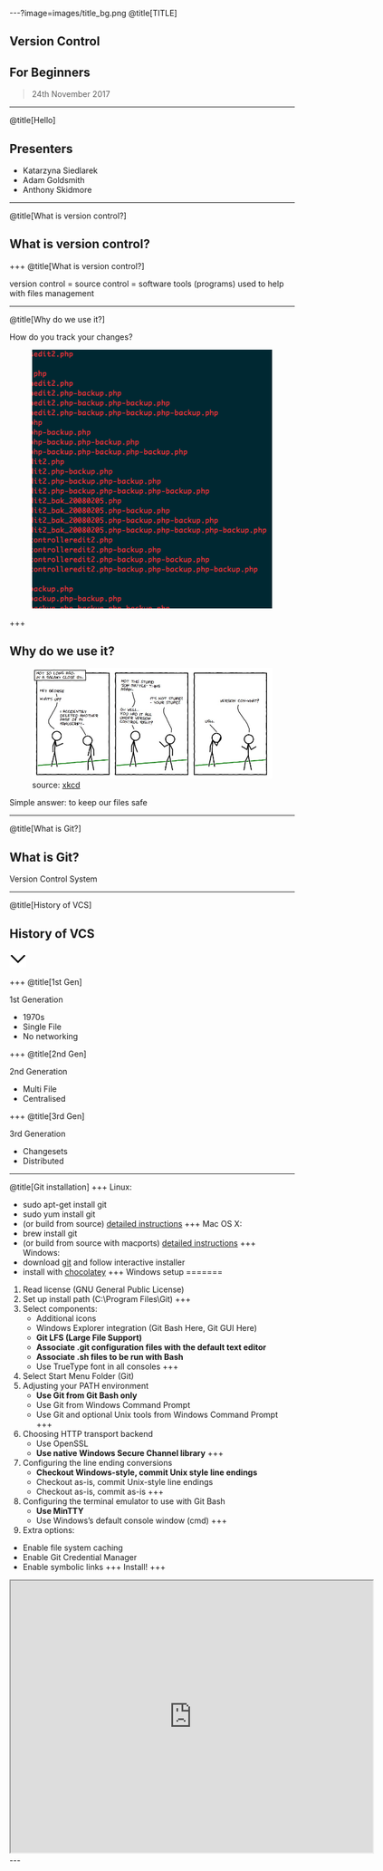 ---?image=images/title_bg.png
@title[TITLE]
## Version Control
## For Beginners
> 24th November 2017

---
@title[Hello]

## Presenters

* Katarzyna Siedlarek
* Adam Goldsmith
* Anthony Skidmore

---
@title[What is version control?]

## What is version control?

+++
@title[What is version control?]

version control = source control = software tools (programs) used to help with files management

---
@title[Why do we use it?]

<p>How do you track your changes?</p>
<figure>
<img src="images/without-vs.png" alt="without-vs">
</figure>

+++
## Why do we use it?
<figure>
<img src="images/vc-xkcd.jpg" alt="xkcd-vc">
<figcaption>source: <a href="https://xkcd.com/">xkcd</a></figcaption>
</figure>

<p>Simple answer: to keep our files safe</p>
	
---

@title[What is Git?]

## What is Git?

Version Control System

---
@title[History of VCS]

## History of VCS

![Down Key](images/down.png)

+++
@title[1st Gen]

1st Generation
* 1970s
* Single File
* No networking

+++
@title[2nd Gen]

2nd Generation
* Multi File
* Centralised

+++
@title[3rd Gen]

3rd Generation
* Changesets
* Distributed

---
@title[Git installation]
+++
Linux:
* sudo apt-get install git
* sudo yum install git
* (or build from source)
[detailed instructions](https://git-scm.com/download/linux)
+++
Mac OS X:
* brew install git
* (or build from source with macports)
[detailed instructions](https://git-scm.com/download/mac)
+++
Windows:
* download [git](https://git-scm.com/download/windows) and follow interactive installer
* install with [chocolatey](https://chocolatey.org/packages/git)
+++
Windows setup
=======
1. Read license (GNU General Public License)
2. Set up install path (C:\Program Files\Git)
+++
3. Select components:
    * Additional icons
    * Windows Explorer integration (Git Bash Here, Git GUI Here)
    * __Git LFS (Large File Support)__
    * __Associate .git configuration files with the default text editor__
    * __Associate .sh files to be run with Bash__
    * Use TrueType font in all consoles
+++
4. Select Start Menu Folder (Git)
5. Adjusting your PATH environment
    * __Use Git from Git Bash only__
    * Use Git from Windows Command Prompt
    * Use Git and optional Unix tools from Windows Command Prompt
+++
6. Choosing HTTP transport backend
    * Use OpenSSL
    * __Use native Windows Secure Channel library__
+++
7. Configuring the line ending conversions
    * __Checkout Windows-style, commit Unix style line endings__
    * Checkout as-is, commit Unix-style line endings
    * Checkout as-is, commit as-is
+++
8. Configuring the terminal emulator to use with Git Bash
    * __Use MinTTY__
    * Use Windows’s default console window (cmd)
+++
9. Extra options:
* Enable file system caching
* Enable Git Credential Manager
* Enable symbolic links
+++
Install!
+++
<iframe src="https://drive.google.com/file/d/1Up28TxJ3xJRXAUQf9LGsUJ5L0xvWOUMc/preview" width="640" height="480"></iframe>
---

